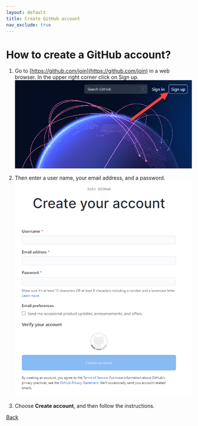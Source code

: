 ```yaml
---
layout: default
title: Create GitHub account
nav_exclude: true
---
```


# How to create a GitHub account?

1. Go to [https://github.com/join](https://github.com/join) in a web browser. In the upper right corner click on Sign up.
![Image](/github_sign_up_1.png "github_sign_up")

2. Then enter a user name, your email address, and a password.
![Image](/github_sign_up_2.png "github_sign_up")

3. Choose **Create account**, and then follow the instructions.

[Back](./git_github_and_github_desktop.md)